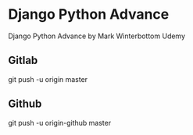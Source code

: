 # Django Python Advance

Django Python Advance by Mark Winterbottom Udemy

## Gitlab

git push -u origin master

## Github

git push -u origin-github master

